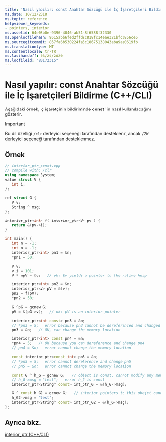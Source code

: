 ```yaml
---
title: 'Nasıl yapılır: const Anahtar Sözcüğü ile İç İşaretçileri Bildirme (C++/CLI)'
ms.date: 10/12/2018
ms.topic: reference
helpviewer_keywords:
- pointers, interior
ms.assetid: 64e08b0e-9396-4046-ab51-8f6588f32330
ms.openlocfilehash: 9515abb6fed2ffd2c818fc14eae321bfcc856ce5
ms.sourcegitcommit: 857fa6b530224fa6c18675138043aba9aa0619fb
ms.translationtype: MT
ms.contentlocale: tr-TR
ms.lasthandoff: 03/24/2020
ms.locfileid: "80172315"
---
```

# <a name="how-to-declare-interior-pointers-with-the-const-keyword-ccli"></a>Nasıl yapılır: const Anahtar Sözcüğü ile İç İşaretçileri Bildirme (C++/CLI)

Aşağıdaki örnek, iç işaretçinin bildiriminde **const** 'in nasıl kullanılacağını gösterir.

> [!IMPORTANT]
> Bu dil özelliği `/clr` derleyici seçeneği tarafından desteklenir, ancak `/ZW` derleyici seçeneği tarafından desteklenmez.

## <a name="example"></a>Örnek

```cpp
// interior_ptr_const.cpp
// compile with: /clr
using namespace System;
value struct V {
   int i;
};

ref struct G {
   V v;
   String ^ msg;
};

interior_ptr<int> f( interior_ptr<V> pv ) {
   return &(pv->i);
}

int main() {
   int n = -1;
   int o = -1;
   interior_ptr<int> pn1 = &n;
   *pn1 = 50;

   V v;
   v.i = 101;
   V * npV = &v;   // ok: &v yields a pointer to the native heap

   interior_ptr<int> pn2 = &n;
   interior_ptr<V> pV = &(v);
   pn2 = f(pV);
   *pn2 = 50;

   G ^pG = gcnew G;
   pV = &(pG->v);   // ok: pV is an interior pointer

   interior_ptr<int const> pn3 = &n;
   // *pn3 = 5;   error because pn3 cannot be dereferenced and changed
   pn3 = &o;   // OK, can change the memory location

   interior_ptr<int> const pn4 = &n;
   *pn4 = 5;   // OK because you can dereference and change pn4
   // pn4 = &o;   error cannot change the memory location

   const interior_ptr<const int> pn5 = &n;
   // *pn5 = 5;   error cannot dereference and change pn5
   // pn5 = &o;   error cannot change the memory location

   const G ^ h_G = gcnew G;   // object is const, cannot modify any members of h_G or call any non-const methods
   // h_G->msg = "test";   error h_G is const
   interior_ptr<String^ const> int_ptr_G = &(h_G->msg);

   G ^ const h_G2 = gcnew G;   // interior pointers to this obejct cannot be dereferenced and changed
   h_G2->msg = "test";
   interior_ptr<String^ const> int_ptr_G2 = &(h_G->msg);
};
```

## <a name="see-also"></a>Ayrıca bkz.

[interior_ptr (C++/CLI)](interior-ptr-cpp-cli.md)
